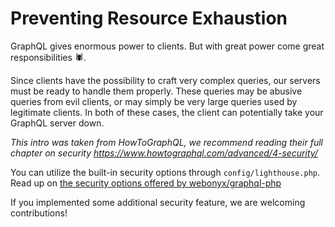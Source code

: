# Preventing Resource Exhaustion

GraphQL gives enormous power to clients. But with great power come great responsibilities 🕷.

Since clients have the possibility to craft very complex queries, our servers must be ready
to handle them properly. These queries may be abusive queries from evil clients,
or may simply be very large queries used by legitimate clients.
In both of these cases, the client can potentially take your GraphQL server down.

*This intro was taken from HowToGraphQL, we recommend reading their full chapter on security https://www.howtographql.com/advanced/4-security/*

You can utilize the built-in security options through `config/lighthouse.php`.
Read up on [the security options offered by webonyx/graphql-php](http://webonyx.github.io/graphql-php/security/)

If you implemented some additional security feature, we are welcoming contributions!

